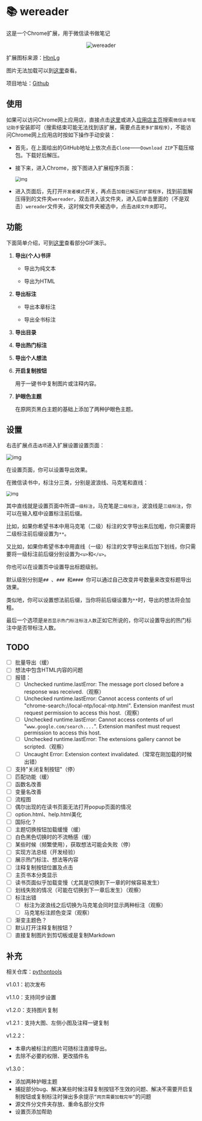 # 📚 wereader

这是一个Chrome扩展，用于微信读书做笔记

<div align=center><img src="https://img2020.cnblogs.com/blog/1934175/202006/1934175-20200611114231692-1796260636.png" alt="wereader" style="zoom: 100%;" /></div>

扩展图标来源：[HbnLg](https://www.iconfont.cn/user/detail?spm=a313x.7781069.1998910419.dcc7d6115&userViewType=collections&uid=4451423)

图片无法加载可以到[这里](https://www.cnblogs.com/Higurashi-kagome/p/13092175.html)查看。

项目地址：[Github](https://github.com/liuhao326/wereader)

## 使用

如果可以访问Chrome网上应用店，直接点击[这里](https://chrome.google.com/webstore/detail/%E5%BE%AE%E4%BF%A1%E8%AF%BB%E4%B9%A6%E7%AC%94%E8%AE%B0%E5%8A%A9%E6%89%8B/cmlenojlebcodibpdhmklglnbaghpdcg?hl=zh-CN)或进入[应用店主页](https://chrome.google.com/webstore/category/extensions?hl=zh-CN)搜索`微信读书笔记助手`安装即可（搜索结束可能无法找到该扩展，需要点击`更多扩展程序`），不能访问Chrome网上应用店时按如下操作手动安装：

- 首先，在上面给出的GitHub地址上依次点击`Clone`——`Download ZIP`下载压缩包。下载好后解压。

- 接下来，进入Chrome，按下图进入扩展程序页面：

  <img src="https://images.cnblogs.com/cnblogs_com/Higurashi-kagome/1783389/o_200620111930image-20200620191746304.png" alt="img" style="zoom: 80%;" />

- 进入页面后，先打开`开发者模式`开关，再点击`加载已解压的扩展程序`，找到前面解压得到的文件夹`wereader`，双击进入该文件夹，进入后单击里面的（不是双击）`wereader`文件夹，这时候文件夹被选中，点击`选择文件夹`即可。

## 功能

下面简单介绍，可到[这里](https://www.cnblogs.com/Higurashi-kagome/p/13092175.html)查看部分GIF演示。

1. **导出(个人)书评**

   - 导出为纯文本

   - 导出为HTML

2. **导出标注**

   - 导出本章标注

   - 导出全书标注

3. **导出目录**

4. **导出热门标注**

5. **导出个人想法**

6. **开启复制按钮**

   用于一键书中复制图片或注释内容。

7. **护眼色主题**

   在原网页黑白主题的基础上添加了两种护眼色主题。

## 设置

右击扩展点击`选项`进入扩展设置设置页面：

![img](https://img2020.cnblogs.com/blog/1934175/202006/1934175-20200611111402853-277977098.gif)

在设置页面，你可以设置导出效果。

在微信读书中，标注分三类，分别是波浪线、马克笔和直线：

<img src="https://images.cnblogs.com/cnblogs_com/Higurashi-kagome/1783389/o_200620110908QQ%E6%88%AA%E5%9B%BE20200620190842.png" alt="img" style="zoom:80%;" />

其中直线就是设置页面中所谓`一级标注`，马克笔是`二级标注`，波浪线是`三级标注`，你可以在输入框中设置标注前后缀。

比如，如果你希望书本中用马克笔（二级）标注的文字导出来后加粗，你只需要将二级标注前后缀设置为`**`。

又比如，如果你希望书本中用直线（一级）标注的文字导出来后加下划线，你只需要将一级标注前后缀分别设置为`<u>`和`</u>`。

你也可以在设置页中设置导出标题级别。

默认级别分别是`## `、`### `和`#### `你可以通过自己改变井号数量来改变标题导出效果。

类似地，你可以设置想法前后缀，当你将前后缀设置为`**`时，导出的想法将会加粗。

最后一个选项是`是否显示热门标注标注人数`正如它所说的，你可以设置导出的热门标注中是否带标注人数。

## TODO

- [ ] 批量导出（缓）
- [ ] 想法中包含HTML内容的问题
- [ ] 报错：
  - [ ] Unchecked runtime.lastError: The message port closed before a response was received.（观察）
  - [ ] Unchecked runtime.lastError: Cannot access contents of url "chrome-search://local-ntp/local-ntp.html". Extension manifest must request permission to access this host.（观察）
  - [ ] Unchecked runtime.lastError: Cannot access contents of url "`www.google.com/search....`". Extension manifest must request permission to access this host.
  - [ ] Unchecked runtime.lastError: The extensions gallery cannot be scripted.（观察）
  - [ ] Uncaught Error: Extension context invalidated.（常常在刚加载的时候出错）
- [ ] 支持"关闭复制按钮"（停）
- [ ] 匹配功能（缓）
- [ ] 函数名改善
- [ ] 变量名改善
- [ ] 流程图
- [ ] 偶尔出现的在读书页面无法打开popup页面的情况
- [ ] option.html、help.html美化
- [ ] 国际化？
- [ ] 主题切换按钮加载缓慢（缓）
- [ ] 白色黑色切换时的不流畅感（缓）
- [ ] 某些时候（频繁使用），获取想法可能会失败（停）
- [ ] 实现方法总结（开发经验）
- [ ] 展示热门标注、想法等内容
- [ ] 注释复制按钮位置及点击
- [ ] 主页书本分类显示
- [ ] 读书页面似乎加载变慢（尤其是切换到下一章的时候容易发生）
- [ ] 划线失败的情况（可能在切换到下一章后发生）（观察）
- [ ] 标注出错
  - [ ] 标注为波浪线之后切换为马克笔会同时显示两种标注（观察）
  - [ ] 马克笔标注颜色变深（观察）
- [ ] 渐变主题色？
- [ ] 默认打开注释复制按钮？
- [ ] 直接复制图片到剪切板或是复制Markdown

## 补充

相关仓库：[pythontools](https://github.com/liuhao326/pythontools)

v1.0.1：初次发布

v1.1.0：支持同步设置

v1.2.0：支持图片复制

v1.2.1：支持大图、左侧小图及注释一键复制

v1.2.2：

- 本章内被标注的图片可随标注直接导出。
- 去除不必要的权限、更改插件名

v1.3.0：

- 添加两种护眼主题
- 捕捉部分bug、解决某些时候注释复制按钮不生效的问题、解决不需要开启复制按钮或复制标注时弹出多余提示`“网页需要加载完毕”`的问题
- 源文件分文件夹存放、重命名部分文件
- 设置页添加帮助